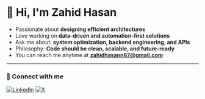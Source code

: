 # 👋 Hi, I'm Zahid Hasan  

- Passionate about **designing efficient architectures**  
- Love working on **data-driven and automation-first solutions**  
- Ask me about: **system optimization, backend engineering, and APIs**  
- Philosophy: **Code should be clean, scalable, and future-ready**  
- You can reach me anytime at **zahidhasann67@gmail.com**  

---

### 🔗 Connect with me  

[![LinkedIn](https://skillicons.dev/icons?i=linkedin)](https://www.linkedin.com/in/zahidhasann) 
[![X](https://skillicons.dev/icons?i=twitter)](https://x.com/zahidhasann15)
